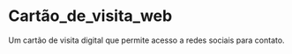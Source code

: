 # Cartão_de_visita_web
 Um cartão de visita digital que permite acesso a redes sociais para contato.
